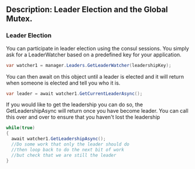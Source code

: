 Description: Leader Election and the Global Mutex.
---

### Leader Election

You can participate in leader election using the consul sessions. You simply ask for a LeaderWatcher based on a predefined key for your application.

``` csharp
var watcher1 = manager.Leaders.GetLeaderWatcher(leadershipKey);
```

You can then await on this object until a leader is elected and it will return when someone is elected and tell you who it is.

``` csharp
var leader = await watcher1.GetCurrentLeaderAsync();
```

If you would like to get the leadership you can do so, the GetLeadershipAsync will return once you have become leader. You can call this over and over to ensure that you haven't lost the leadership
``` csharp
while(true)
{
  await watcher1.GetLeadershipAsync();
  //Do some work that only the leader should do
  //then loop back to do the next bit of work
  //but check that we are still the leader
}
```
